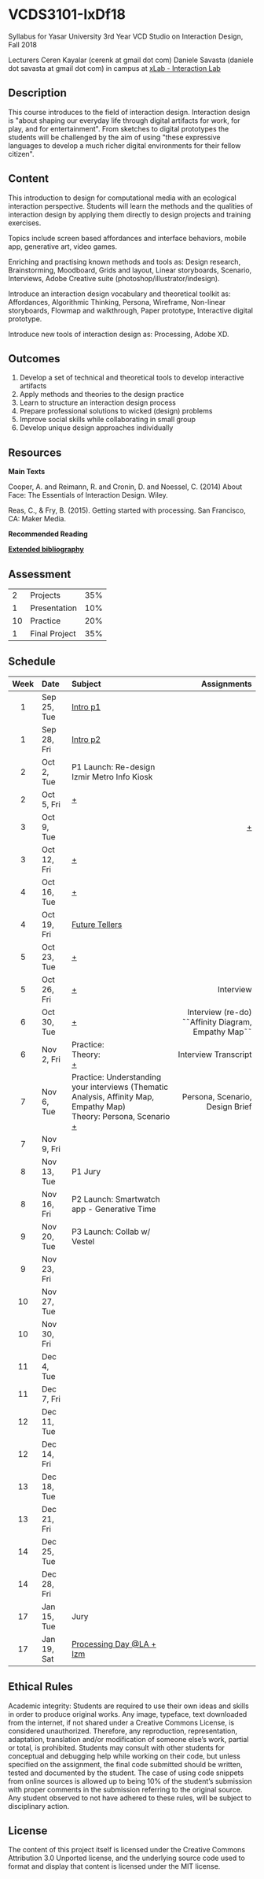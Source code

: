 # VCDS3101-IxDf18
Syllabus for Yasar University 3rd Year VCD Studio on Interaction Design, Fall 2018

Lecturers
Ceren Kayalar (cerenk at gmail dot com)
Daniele Savasta (daniele dot savasta at gmail dot com)
in campus at [xLab - Interaction Lab](http://xlab.yasar.edu.tr)

## Description
This course introduces to the field of interaction design. Interaction design is "about shaping our everyday life through digital artifacts for work, for play, and for entertainment". From sketches to digital prototypes the students will be challenged by the aim of using "these expressive languages to develop a much richer digital environments for their fellow citizen".

## Content
This introduction to design for computational media with an ecological interaction perspective. Students will learn the methods and the qualities of interaction design by applying them directly to design projects and training exercises.

Topics include screen based affordances and interface behaviors, mobile app, generative art, video games.

Enriching and practising known methods and tools as:
Design research, Brainstorming, Moodboard, Grids and layout, Linear storyboards, Scenario, Interviews, Adobe Creative suite (photoshop/illustrator/indesign).

Introduce an interaction design vocabulary and theoretical toolkit as:
Affordances, Algorithmic Thinking, Persona, Wireframe, Non-linear storyboards, Flowmap and walkthrough, Paper prototype, Interactive digital prototype.

Introduce new tools of interaction design as:
Processing, Adobe XD.

## Outcomes
1. Develop a set of technical and theoretical tools to develop interactive artifacts
2. Apply methods and theories to the design practice
3. Learn to structure an interaction design process
4. Prepare professional solutions to wicked (design) problems
5. Improve social skills while collaborating in small group
6. Develop unique design approaches individually

## Resources

**Main Texts**

Cooper, A. and Reimann, R. and Cronin, D. and Noessel, C. (2014) About Face: The Essentials of Interaction Design. Wiley.

Reas, C., & Fry, B. (2015). Getting started with processing. San Francisco, CA: Maker Media.

**Recommended Reading**

[**Extended bibliography**](https://github.com/ixd-izmir/ixd3101f18/blob/master/extendedBibliography.md)

## Assessment

| | | |
|-|-|-|
|2| Projects |35%|
|1| Presentation |10%|
|10| Practice |20%|
|1| Final Project |35%|


## Schedule

| Week | Date | Subject | Assignments |
|:---:|:-------------|:-------------| -----:|
| 1 | Sep 25, Tue |[Intro p1](https://github.com/ixd-izmir/ixd3101f18/blob/master/daily/sep24tue.md)| |
| 1 | Sep 28, Fri |[Intro p2](https://github.com/ixd-izmir/ixd3101f18/blob/master/daily/sep28fri.md)| |
| 2 | Oct 2, Tue | P1 Launch: Re-design Izmir Metro Info Kiosk| |
| 2 | Oct 5, Fri | [+](https://github.com/ixd-izmir/ixd3101f18/blob/master/daily/oct5fri.md) | |
| 3 | Oct 9, Tue | |[+](https://github.com/ixd-izmir/ixd3101f18/blob/master/daily/oct9tue.md)|
| 3 | Oct 12, Fri |[+](https://github.com/ixd-izmir/ixd3101f18/blob/master/daily/oct12fri.md)| |
| 4 | Oct 16, Tue |[+](https://github.com/ixd-izmir/ixd3101f18/blob/master/daily/oct16tue.md)| |
| 4 | Oct 19, Fri | [Future Tellers](http://www.digilogue.com) | |
| 5 | Oct 23, Tue |[+](https://github.com/ixd-izmir/ixd3101f18/blob/master/daily/oct23tue.md)| |
| 5 | Oct 26, Fri |[+](https://github.com/ixd-izmir/ixd3101f18/blob/master/daily/oct26fri.md)| Interview |
| 6 | Oct 30, Tue |[+](https://github.com/ixd-izmir/ixd3101f18/blob/master/daily/oct30tue.md)| Interview (re-do) ˜˜Affinity Diagram, Empathy Map˜˜ |
| 6 | Nov 2, Fri| Practice: <br>Theory: <br>[+](https://github.com/ixd-izmir/ixd3101f18/blob/master/daily/nov2fri.md) | Interview Transcript |
| 7 | Nov 6, Tue | Practice: Understanding your interviews (Thematic Analysis, Affinity Map, Empathy Map) <br>Theory: Persona, Scenario [+](https://github.com/ixd-izmir/ixd3101f18/blob/master/daily/nov6fri.md) | Persona, Scenario, Design Brief |
| 7 | Nov 9, Fri | | |
| 8 | Nov 13, Tue | P1 Jury | |
| 8 | Nov 16, Fri | P2 Launch: Smartwatch app - Generative Time | |
| 9 | Nov 20, Tue | P3 Launch: Collab w/ Vestel | |
| 9 | Nov 23, Fri | | |
| 10 | Nov 27, Tue | | |
| 10 | Nov 30, Fri | | |
| 11 | Dec 4, Tue | | |
| 11 | Dec 7, Fri | | |
| 12 | Dec 11, Tue | | |
| 12 | Dec 14, Fri | | |
| 13 | Dec 18, Tue | | |
| 13 | Dec 21, Fri | | |
| 14 | Dec 25, Tue | | |
| 14 | Dec 28, Fri | | |
| 17 | Jan 15, Tue | Jury | |
| 17 | Jan 19, Sat | [Processing Day @LA + Izm](https://day.processing.org) | |

## Ethical Rules
Academic integrity: Students are required to use their own ideas and skills in order to produce original works. Any image, typeface, text downloaded from the internet, if not shared under a Creative Commons License, is considered unauthorized. Therefore, any reproduction, representation, adaptation, translation and/or modification of someone else’s work, partial or total, is prohibited. Students may consult with other students for conceptual and debugging help while working on their code, but unless specified on the assignment, the final code submitted should be written, tested and documented by the student. The case of using code snippets from online sources is allowed up to being 10% of the student’s submission with proper comments in the submission referring to the original source. Any student observed to not have adhered to these rules, will be subject to disciplinary action.

## License
The content of this project itself is licensed under the Creative Commons Attribution 3.0 Unported license, and the underlying source code used to format and display that content is licensed under the MIT license.
